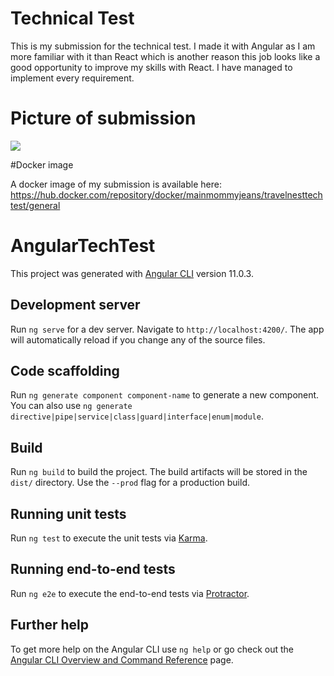 # Technical Test

This is my submission for the technical test. I made it with Angular as I am more familiar with it than React which is another reason this job looks like a good opportunity to improve my skills with React. I have managed to implement every requirement.

# Picture of submission

<img src="https://user-images.githubusercontent.com/40219449/107559286-ce661480-6bd3-11eb-8871-a80f6e3ebbb1.png">

#Docker image

A docker image of my submission is available here: https://hub.docker.com/repository/docker/mainmommyjeans/travelnesttechtest/general

# AngularTechTest

This project was generated with [Angular CLI](https://github.com/angular/angular-cli) version 11.0.3.

## Development server

Run `ng serve` for a dev server. Navigate to `http://localhost:4200/`. The app will automatically reload if you change any of the source files.

## Code scaffolding

Run `ng generate component component-name` to generate a new component. You can also use `ng generate directive|pipe|service|class|guard|interface|enum|module`.

## Build

Run `ng build` to build the project. The build artifacts will be stored in the `dist/` directory. Use the `--prod` flag for a production build.

## Running unit tests

Run `ng test` to execute the unit tests via [Karma](https://karma-runner.github.io).

## Running end-to-end tests

Run `ng e2e` to execute the end-to-end tests via [Protractor](http://www.protractortest.org/).

## Further help

To get more help on the Angular CLI use `ng help` or go check out the [Angular CLI Overview and Command Reference](https://angular.io/cli) page.
